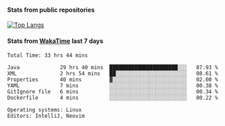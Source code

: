 #### Stats from public repositories

[![Top Langs](https://github-readme-stats.vercel.app/api/top-langs/?username=hyoghurt&layout=compact&exclude_repo=multiserver,docker_compose&langs_count=6)](https://github.com/anuraghazra/github-readme-stats)

#### Stats from [WakaTime](https://wakatime.com/@hyoghurt) last 7 days
<!--START_SECTION:waka-->

```text
Total Time: 33 hrs 44 mins

Java             29 hrs 40 mins  ██████████████████████░░░   87.93 %
XML              2 hrs 54 mins   ██░░░░░░░░░░░░░░░░░░░░░░░   08.61 %
Properties       40 mins         ▓░░░░░░░░░░░░░░░░░░░░░░░░   02.00 %
YAML             7 mins          ░░░░░░░░░░░░░░░░░░░░░░░░░   00.38 %
GitIgnore file   6 mins          ░░░░░░░░░░░░░░░░░░░░░░░░░   00.34 %
Dockerfile       4 mins          ░░░░░░░░░░░░░░░░░░░░░░░░░   00.22 %

Operating systems: Linux
Editors: IntelliJ, Neovim
```

<!--END_SECTION:waka-->
